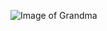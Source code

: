 ![Image of Grandma](https://vignette.wikia.nocookie.net/countryclub9732/images/c/cd/A0A9EC4F-D878-4692-A963-FD981FCD121E.png/revision/latest/scale-to-width-down/2000?cb=20180630154022)
